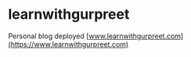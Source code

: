 # learnwithgurpreet

Personal blog deployed [www.learnwithgurpreet.com](https://www.learnwithgurpreet.com)
